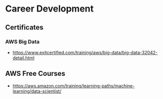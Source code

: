 # Career Development

## Certificates
### AWS Big Data
* https://www.exitcertified.com/training/aws/big-data/big-data-32042-detail.html

## AWS Free Courses
* https://aws.amazon.com/training/learning-paths/machine-learning/data-scientist/
